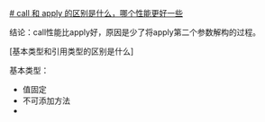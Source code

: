 
[# call 和 apply 的区别是什么，哪个性能更好一些](https://github.com/Advanced-Frontend/Daily-Interview-Question/issues/84)

结论：call性能比apply好，原因是少了将apply第二个参数解构的过程。


[基本类型和引用类型的区别是什么]


基本类型：
* 值固定
* 不可添加方法
* 